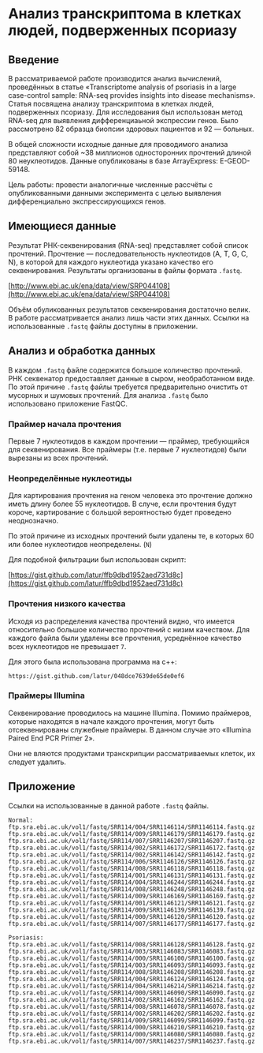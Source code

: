 # Анализ транскриптома в клетках людей, подверженных псориазу

## Введение

В рассматриваемой работе производится анализ вычислений, проведённых в статье 
«Transcriptome analysis of psoriasis in a large case-control sample: RNA-seq 
provides insights into disease mechanisms». Статья посвящена анализу 
транскриптома в клетках людей, подверженных псориазу. Для исследования был 
использован метод RNA-seq для выявления дифференциаьной экспрессии генов. Было 
рассмотрено 82 образца биопсии здоровых пациентов и 92 — больных.

В общей сложности исходные данные для проводимого анализа представляют собой 
~38 миллионов односторонних прочтений длиной 80 неуклеотидов. Данные 
опубликованы в базе ArrayExpress: E-GEOD-59148.

Цель работы: провести аналогичные численные рассчёты с опубликованными данными 
эксперимента с целью выявления дифференциально экспрессирующихся генов.


## Имеющиеся данные

Результат РНК-секвенирования (RNA-seq) представляет собой список прочтений.
Прочтение — последовательность нуклеотидов (A, T, G, C, N), в которой для 
каждого нуклеотида указано качество его секвенирования. Результаты организованы 
в файлы формата `.fastq`. 

[http://www.ebi.ac.uk/ena/data/view/SRP044108](http://www.ebi.ac.uk/ena/data/view/SRP044108)

Объём обуликованных результатов секвенирования достаточно велик. В работе 
рассматривается анализ лишь части этих данных. Ссылки на использованные 
`.fastq` файлы доступны в приложении.


## Анализ и обработка данных

В каждом `.fastq` файле содержится большое количество прочтений. РНК 
секвенатор предоставляет данные в сыром, необработанном виде. По этой причине 
`.fastq` файлы требуется предварительно очистить от мусорных и шумовых 
прочтений. Для анализа `.fastq` было использовано приложение FastQC.

### Праймер начала прочтения

Первые 7 нуклеотидов в каждом прочтении — праймер, требующийся для 
секвенирования. Все праймеры (т.е. первые 7 нуклеотидов) были вырезаны из всех 
прочтений.

### Неопределённые нуклеотиды

Для картирования прочтения на геном человека это прочтение должно иметь длину 
более 55 нуклеотидов. В случе, если прочтения будут короче, картирование с 
большой вероятностью будет проведено неоднозначно.

По этой причине из исходных прочтений были удалены те, в которых 60 или более 
нуклеотидов неопределены. (`N`)

Для подобной фильтрации был использован скрипт:

[https://gist.github.com/latur/ffb9dbd1952aed731d8c](https://gist.github.com/latur/ffb9dbd1952aed731d8c)

### Прочтения низкого качества

Исходя из распределения качества прочтений видно, что имеется относительно 
большое количество прочтений с низим качеством. Для каждого файла были 
удалены все прочтения, усреднённое качество всех нуклеотидов не превышает 
`7`.

Для этого была использована программа на c++:

`https://gist.github.com/latur/048dce7639de65de0ef6`

### Праймеры Illumina

Секвенирование проводилось на машине Illumina. Помимо праймеров, которые 
находятся в начале каждого прочтения, могут быть отсеквенированы служебные 
праймеры. В данном случае это «Illumina Paired End PCR Primer 2».

Они не вляются продуктами транскрипции рассматриваемых клеток, их следует 
удалить.


## Приложение

Ссылки на использованные в данной работе `.fastq` файлы.

~~~
Normal:
ftp.sra.ebi.ac.uk/vol1/fastq/SRR114/004/SRR1146114/SRR1146114.fastq.gz
ftp.sra.ebi.ac.uk/vol1/fastq/SRR114/009/SRR1146179/SRR1146179.fastq.gz
ftp.sra.ebi.ac.uk/vol1/fastq/SRR114/007/SRR1146207/SRR1146207.fastq.gz
ftp.sra.ebi.ac.uk/vol1/fastq/SRR114/002/SRR1146172/SRR1146172.fastq.gz
ftp.sra.ebi.ac.uk/vol1/fastq/SRR114/002/SRR1146142/SRR1146142.fastq.gz
ftp.sra.ebi.ac.uk/vol1/fastq/SRR114/006/SRR1146126/SRR1146126.fastq.gz
ftp.sra.ebi.ac.uk/vol1/fastq/SRR114/008/SRR1146118/SRR1146118.fastq.gz
ftp.sra.ebi.ac.uk/vol1/fastq/SRR114/001/SRR1146131/SRR1146131.fastq.gz
ftp.sra.ebi.ac.uk/vol1/fastq/SRR114/004/SRR1146244/SRR1146244.fastq.gz
ftp.sra.ebi.ac.uk/vol1/fastq/SRR114/008/SRR1146248/SRR1146248.fastq.gz
ftp.sra.ebi.ac.uk/vol1/fastq/SRR114/009/SRR1146169/SRR1146169.fastq.gz
ftp.sra.ebi.ac.uk/vol1/fastq/SRR114/001/SRR1146121/SRR1146121.fastq.gz
ftp.sra.ebi.ac.uk/vol1/fastq/SRR114/009/SRR1146139/SRR1146139.fastq.gz
ftp.sra.ebi.ac.uk/vol1/fastq/SRR114/000/SRR1146120/SRR1146120.fastq.gz
ftp.sra.ebi.ac.uk/vol1/fastq/SRR114/007/SRR1146177/SRR1146177.fastq.gz

Psoriasis:
ftp.sra.ebi.ac.uk/vol1/fastq/SRR114/008/SRR1146128/SRR1146128.fastq.gz
ftp.sra.ebi.ac.uk/vol1/fastq/SRR114/003/SRR1146083/SRR1146083.fastq.gz
ftp.sra.ebi.ac.uk/vol1/fastq/SRR114/000/SRR1146100/SRR1146100.fastq.gz
ftp.sra.ebi.ac.uk/vol1/fastq/SRR114/003/SRR1146093/SRR1146093.fastq.gz
ftp.sra.ebi.ac.uk/vol1/fastq/SRR114/008/SRR1146208/SRR1146208.fastq.gz
ftp.sra.ebi.ac.uk/vol1/fastq/SRR114/004/SRR1146124/SRR1146124.fastq.gz
ftp.sra.ebi.ac.uk/vol1/fastq/SRR114/004/SRR1146214/SRR1146214.fastq.gz
ftp.sra.ebi.ac.uk/vol1/fastq/SRR114/000/SRR1146090/SRR1146090.fastq.gz
ftp.sra.ebi.ac.uk/vol1/fastq/SRR114/002/SRR1146162/SRR1146162.fastq.gz
ftp.sra.ebi.ac.uk/vol1/fastq/SRR114/008/SRR1146078/SRR1146078.fastq.gz
ftp.sra.ebi.ac.uk/vol1/fastq/SRR114/002/SRR1146202/SRR1146202.fastq.gz
ftp.sra.ebi.ac.uk/vol1/fastq/SRR114/009/SRR1146099/SRR1146099.fastq.gz
ftp.sra.ebi.ac.uk/vol1/fastq/SRR114/000/SRR1146210/SRR1146210.fastq.gz
ftp.sra.ebi.ac.uk/vol1/fastq/SRR114/000/SRR1146080/SRR1146080.fastq.gz
ftp.sra.ebi.ac.uk/vol1/fastq/SRR114/007/SRR1146237/SRR1146237.fastq.gz
~~~

